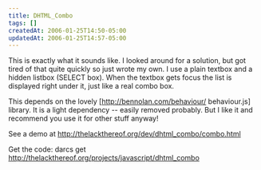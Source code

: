 ```yaml
---
title: DHTML_Combo
tags: []
createdAt: 2006-01-25T14:50-05:00
updatedAt: 2006-01-25T14:57-05:00
---
```


This is exactly what it sounds like. I looked around for a solution,  but got tired of that quite quickly so just wrote my own. I use a plain textbox and a hidden listbox (SELECT box). When the textbox gets focus the list is displayed right under it, just like a real combo box.

This depends on the lovely [http://bennolan.com/behaviour/ behaviour.js] library. It is a light dependency -- easily removed probably. But I like it and recommend you use it for other stuff anyway!

See a demo at http://thelackthereof.org/dev/dhtml_combo/combo.html

Get the code: darcs get http://thelackthereof.org/projects/javascript/dhtml_combo

